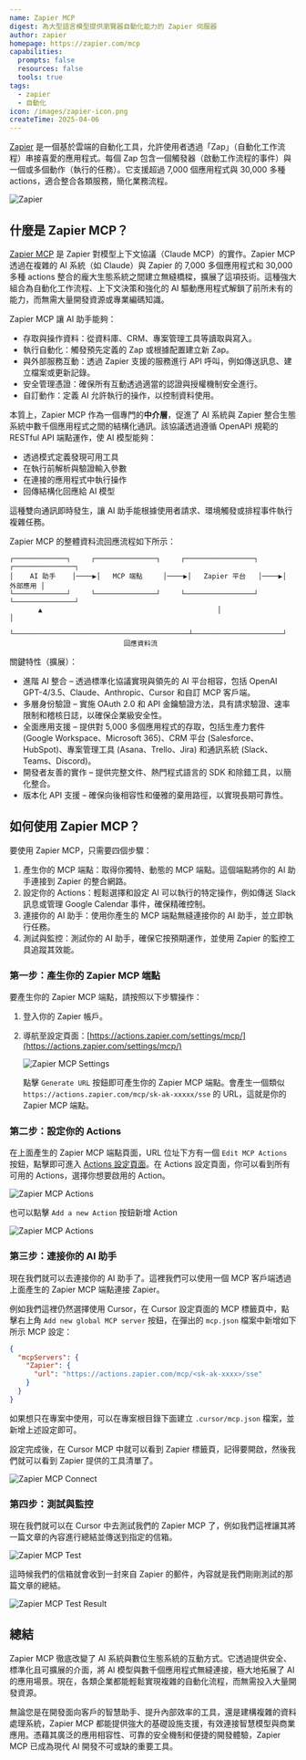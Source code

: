 ```yaml
---
name: Zapier MCP
digest: 為大型語言模型提供瀏覽器自動化能力的 Zapier 伺服器
author: zapier
homepage: https://zapier.com/mcp
capabilities:
  prompts: false
  resources: false
  tools: true
tags:
  - zapier
  - 自動化
icon: /images/zapier-icon.png
createTime: 2025-04-06
---
```


[Zapier](https://zapier.com) 是一個基於雲端的自動化工具，允許使用者透過「Zap」（自動化工作流程）串接喜愛的應用程式。每個 Zap 包含一個觸發器（啟動工作流程的事件）與一個或多個動作（執行的任務）。它支援超過 7,000 個應用程式與 30,000 多種 actions，適合整合各類服務，簡化業務流程。

![Zapier](/images/zapier-mcp.jpg)

## 什麼是 Zapier MCP？

[Zapier MCP](https://zapier.com/mcp) 是 Zapier 對模型上下文協議（Claude MCP）的實作。Zapier MCP 透過在複雜的 AI 系統（如 Claude）與 Zapier 的 7,000 多個應用程式和 30,000 多種 actions 整合的龐大生態系統之間建立無縫橋樑，擴展了這項技術。這種強大組合為自動化工作流程、上下文決策和強化的 AI 驅動應用程式解鎖了前所未有的能力，而無需大量開發資源或專業編碼知識。

Zapier MCP 讓 AI 助手能夠：

- 存取與操作資料：從資料庫、CRM、專案管理工具等讀取與寫入。
- 執行自動化：觸發預先定義的 Zap 或根據配置建立新 Zap。
- 與外部服務互動：透過 Zapier 支援的服務進行 API 呼叫，例如傳送訊息、建立檔案或更新記錄。
- 安全管理憑證：確保所有互動透過適當的認證與授權機制安全進行。
- 自訂動作：定義 AI 允許執行的操作，以控制資料使用。

本質上，Zapier MCP 作為一個專門的**中介層**，促進了 AI 系統與 Zapier 整合生態系統中數千個應用程式之間的結構化通訊。該協議透過遵循 OpenAPI 規範的 RESTful API 端點運作，使 AI 模型能夠：

- 透過模式定義發現可用工具
- 在執行前解析與驗證輸入參數
- 在連接的應用程式中執行操作
- 回傳結構化回應給 AI 模型

這種雙向通訊即時發生，讓 AI 助手能根據使用者請求、環境觸發或排程事件執行複雜任務。

Zapier MCP 的整體資料流回應流程如下所示：

```
┌─────────────┐     ┌───────────────┐     ┌─────────────────┐     ┌───────────────┐
│    AI 助手    │────▶│   MCP 端點     │────▶│   Zapier 平台   │────▶│      外部應用 │
└─────────────┘     └───────────────┘     └─────────────────┘     └───────────────┘
       ▲                                           │                      │
       └───────────────────────────────────────────┴──────────────────────┘
                            回應資料流
```

關鍵特性（擴展）：

- 進階 AI 整合 – 透過標準化協議實現與領先的 AI 平台相容，包括 OpenAI GPT-4/3.5、Claude、Anthropic、Cursor 和自訂 MCP 客戶端。
- 多層身份驗證 – 實施 OAuth 2.0 和 API 金鑰驗證方法，具有請求驗證、速率限制和稽核日誌，以確保企業級安全性。
- 全面應用支援 – 提供對 5,000 多個應用程式的存取，包括生產力套件 (Google Workspace、Microsoft 365)、CRM 平台 (Salesforce、HubSpot)、專案管理工具 (Asana、Trello、Jira) 和通訊系統 (Slack、Teams、Discord)。
- 開發者友善的實作 – 提供完整文件、熱門程式語言的 SDK 和除錯工具，以簡化整合。
- 版本化 API 支援 – 確保向後相容性和優雅的棄用路徑，以實現長期可靠性。

## 如何使用 Zapier MCP？

要使用 Zapier MCP，只需要四個步驟：

1. 產生你的 MCP 端點：取得你獨特、動態的 MCP 端點。這個端點將你的 AI 助手連接到 Zapier 的整合網路。
2. 設定你的 Actions：輕鬆選擇和設定 AI 可以執行的特定操作，例如傳送 Slack 訊息或管理 Google Calendar 事件，確保精確控制。
3. 連接你的 AI 助手：使用你產生的 MCP 端點無縫連接你的 AI 助手，並立即執行任務。
4. 測試與監控：測試你的 AI 助手，確保它按預期運作，並使用 Zapier 的監控工具追蹤其效能。

### 第一步：產生你的 Zapier MCP 端點

要產生你的 Zapier MCP 端點，請按照以下步驟操作：

1. 登入你的 Zapier 帳戶。
2. 導航至設定頁面：[https://actions.zapier.com/settings/mcp/](https://actions.zapier.com/settings/mcp/)

   ![Zapier MCP Settings](/images/zapier-mcp-settings.jpg)

   點擊 `Generate URL` 按鈕即可產生你的 Zapier MCP 端點。會產生一個類似 `https://actions.zapier.com/mcp/sk-ak-xxxxx/sse` 的 URL，這就是你的 Zapier MCP 端點。

### 第二步：設定你的 Actions

在上面產生的 Zapier MCP 端點頁面，URL 位址下方有一個 `Edit MCP Actions` 按鈕，點擊即可進入 [Actions 設定頁面](https://actions.zapier.com/mcp/actions/)。在 Actions 設定頁面，你可以看到所有可用的 Actions，選擇你想要啟用的 Action。

![Zapier MCP Actions](/images/zapier-mcp-actions.jpg)

也可以點擊 `Add a new Action` 按鈕新增 Action

![Zapier MCP Actions](/images/zapier-add-action.jpg)

### 第三步：連接你的 AI 助手

現在我們就可以去連接你的 AI 助手了。這裡我們可以使用一個 MCP 客戶端透過上面產生的 Zapier MCP 端點連接 Zapier。

例如我們這裡仍然選擇使用 Cursor，在 Cursor 設定頁面的 MCP 標籤頁中，點擊右上角 `Add new global MCP server` 按鈕，在彈出的 `mcp.json` 檔案中新增如下所示 MCP 設定：

```json
{
  "mcpServers": {
    "Zapier": {
      "url": "https://actions.zapier.com/mcp/<sk-ak-xxxx>/sse"
    }
  }
}
```

如果想只在專案中使用，可以在專案根目錄下面建立 `.cursor/mcp.json` 檔案，並新增上述設定即可。

設定完成後，在 Cursor MCP 中就可以看到 Zapier 標籤頁，記得要開啟，然後我們就可以看到 Zapier 提供的工具清單了。

![Zapier MCP Connect](/images/zapier-cursor-settings.png)

### 第四步：測試與監控

現在我們就可以在 Cursor 中去測試我們的 Zapier MCP 了，例如我們這裡讓其將一篇文章的內容進行總結並傳送到指定的信箱。

![Zapier MCP Test](/images/zapier-test.png)

這時候我們的信箱就會收到一封來自 Zapier 的郵件，內容就是我們剛剛測試的那篇文章的總結。

![Zapier MCP Test Result](/images/zapier-result.png)

## 總結

Zapier MCP 徹底改變了 AI 系統與數位生態系統的互動方式。它透過提供安全、標準化且可擴展的介面，將 AI 模型與數千個應用程式無縫連接，極大地拓展了 AI 的應用場景。現在，各類企業都能輕鬆實現複雜的自動化流程，而無需投入大量開發資源。

無論您是在開發面向客戶的智慧助手、提升內部效率的工具，還是建構複雜的資料處理系統，Zapier MCP 都能提供強大的基礎設施支援，有效連接智慧模型與商業應用。憑藉其廣泛的應用相容性、可靠的安全機制和便捷的開發體驗，Zapier MCP 已成為現代 AI 開發不可或缺的重要工具。
